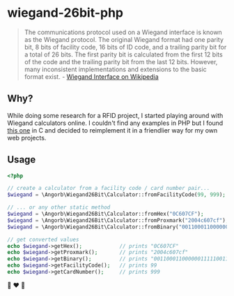 # wiegand-26bit-php
>The communications protocol used on a Wiegand interface is known as the Wiegand protocol. The original Wiegand format had one parity bit, 8 bits of facility code, 16 bits of ID code, and a trailing parity bit for a total of 26 bits. The first parity bit is calculated from the first 12 bits of the code and the trailing parity bit from the last 12 bits. However, many inconsistent implementations and extensions to the basic format exist. - [Wiegand Interface on Wikipedia](https://en.wikipedia.org/wiki/Wiegand_interface#Protocol)

## Why?

While doing some research for a RFID project, I started playing around with Wiegand calculators online. I couldn't find any examples in PHP but I found [this one](https://github.com/jonathansm/wiegand-26bit-calculator) in C and decided to reimplement it in a friendlier way for my own web projects.

## Usage
```php
<?php

// create a calculator from a facility code / card number pair...
$wiegand = \Angorb\Wiegand26Bit\Calculator::fromFacilityCode(99, 999);

// ... or any other static method
$wiegand = \Angorb\Wiegand26Bit\Calculator::fromHex("0C607CF");
$wiegand = \Angorb\Wiegand26Bit\Calculator::fromProxmark("2004c607cf");
$wiegand = \Angorb\Wiegand26Bit\Calculator::fromBinary("00110001100000011111001111");

// get converted values
echo $wiegand->getHex();            // prints "0C607CF"
echo $wiegand->getProxmark();       // prints "2004c607cf"
echo $wiegand->getBinary();         // prints "00110001100000011111001111"
echo $wiegand->getFacilityCode();   // prints 99
echo $wiegand->getCardNumber();     // prints 999

```

:robot: :heart: :robot: